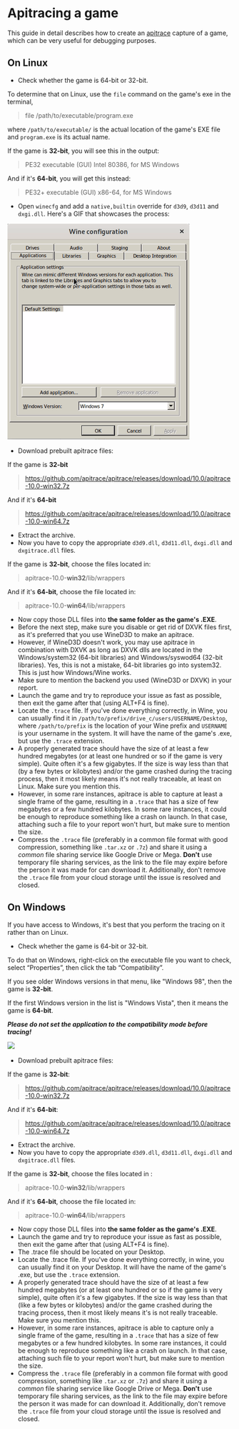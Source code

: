 # Apitracing a game

This guide in detail describes how to create an [apitrace](https://apitrace.github.io/) capture of a game, which can be very useful for debugging purposes.

## On Linux

* Check whether the game is 64-bit or 32-bit.

To determine that on Linux, use the `file` command on the game's exe in the terminal,
> file /path/to/executable/program.exe

where `/path/to/executable/` is the actual location of the game's EXE file and `program.exe` is its actual name.

If the game is **32-bit**, you will see this in the output:
> PE32 executable (GUI) Intel 80386, for MS Windows

And if it's **64-bit**, you will get this instead:
> PE32+ executable (GUI) x86-64, for MS Windows

* Open `winecfg` and add a `native,builtin` override for `d3d9`, `d3d11` and `dxgi.dll`. Here's a GIF that showcases the process:

![](/assets/1.gif)

* Download prebuilt apitrace files:

If the game is **32-bit**
>https://github.com/apitrace/apitrace/releases/download/10.0/apitrace-10.0-win32.7z

And if it's **64-bit**
>https://github.com/apitrace/apitrace/releases/download/10.0/apitrace-10.0-win64.7z

* Extract the archive. 
* Now you have to copy the appropriate `d3d9.dll`, `d3d11.dll`, `dxgi.dll` and `dxgitrace.dll` files.

If the game is **32-bit**, choose the files located in:
>apitrace-10.0-**win32**/lib/wrappers

And if it's **64-bit**, choose the file located in:
>apitrace-10.0-**win64**/lib/wrappers

* Now copy those DLL files into **the same folder as the game's .EXE**.
* Before the next step, make sure you disable or get rid of DXVK files first, as it's preferred that you use WineD3D to make an apitrace.
* However, if WineD3D doesn't work, you may use apitrace in combination with DXVK as long as DXVK dlls are located in the Windows/system32 (64-bit libraries) and Windows/syswod64 (32-bit libraries). Yes, this is not a mistake, 64-bit libraries go into system32.
  This is just how Windows/Wine works.
* Make sure to mention the backend you used (WineD3D or DXVK) in your report.
* Launch the game and try to reproduce your issue as fast as possible, then exit the game after that (using ALT+F4 is fine).
* Locate the `.trace` file. If you've done everything correctly, in Wine, you can usually find it in `/path/to/prefix/drive_c/users/USERNAME/Desktop`, where `/path/to/prefix` is the location of your Wine prefix and `USERNAME` is your username in the system.
  It will have the name of the game's .exe, but use the `.trace` extension.
* A properly generated trace should have the size of at least a few hundred megabytes (or at least one hundred or so if the game is very simple).  Quite often it's a few gigabytes.
  If the size is way less than that (by a few bytes or kilobytes) and/or the game crashed during the tracing process, then it most likely means it's not really traceable, at least on Linux. Make sure you mention this.
* However, in some rare instances, apitrace is able to capture at least a single frame of the game, resulting in a `.trace` that has a size of few megabytes or a few hundred kilobytes. In some rare instances, it could be enough to reproduce something like a crash on launch.
  In that case, attaching such a file to your report won't hurt, but make sure to mention the size.
* Compress the `.trace` file (preferably in a common file format with good compression, something like `.tar.xz` or `.7z`) and share it using a *common* file sharing service like Google Drive or Mega. **Don't** use temporary file sharing services,
  as the link to the file may expire before the person it was made for can download it. Additionally, don't remove the `.trace` file from your cloud storage until the issue is resolved and closed.

## On Windows

If you have access to Windows, it's best that you perform the tracing on it rather than on Linux.

* Check whether the game is 64-bit or 32-bit. 

To do that on Windows, right-click on the executable file you want to check, select “Properties”, then click the tab “Compatibility”.
 
If you see older Windows versions in that menu, like "Windows 98", then the game is **32-bit**.

If the first Windows version in the list is "Windows Vista", then it means the game is **64-bit**.

**_Please do not set the application to the compatibility mode before tracing!_**

![](https://cdn.discordapp.com/attachments/545938151739228191/604369144892358667/compatibility-check.png)

* Download prebuilt apitrace files:

If the game is **32-bit**:
>https://github.com/apitrace/apitrace/releases/download/10.0/apitrace-10.0-win32.7z

And if it's **64-bit**:
>https://github.com/apitrace/apitrace/releases/download/10.0/apitrace-10.0-win64.7z

* Extract the archive. 
* Now you have to copy the appropriate `d3d9.dll`, `d3d11.dll`, `dxgi.dll` and `dxgitrace.dll` files.

If the game is **32-bit**, choose the files located in :
>apitrace-10.0-**win32**/lib/wrappers

And if it's **64-bit**, choose the file located in:
>apitrace-10.0-**win64**/lib/wrappers

* Now copy those DLL files into **the same folder as the game's .EXE**.
* Launch the game and try to reproduce your issue as fast as possible, then exit the game after that (using ALT+F4 is fine).
* The .trace file should be located on your Desktop.
* Locate the .trace file. If you've done everything correctly, in wine, you can usually find it on your Desktop. It will have the name of the game's .exe, but use the `.trace` extension.
* A properly generated trace should have the size of at least a few hundred megabytes (or at least one hundred or so if the game is very simple), quite often it's a few gigabytes.
  If the size is way less than that (like a few bytes or kilobytes) and/or the game crashed during the tracing process, then it most likely means it's is not really traceable. Make sure you mention this.
* However, in some rare instances, apitrace is able to capture only a single frame of the game, resulting in a `.trace` that has a size of few megabytes or a few hundred kilobytes. In some rare instances, it could be enough to reproduce something like a crash on launch.
  In that case, attaching such file to your report won't hurt, but make sure to mention the size.
* Compress the `.trace` file (preferably in a common file format with good compression, something like `.tar.xz` or `.7z`) and share it using a *common* file sharing service like Google Drive or Mega. **Don't** use temporary file sharing services, as the link to the
  file may expire before the person it was made for can download it. Additionally, don't remove the `.trace` file from your cloud storage until the issue is resolved and closed.
